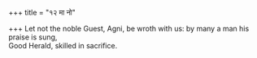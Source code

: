 +++
title = "१२ मा नो"

+++
Let not the noble Guest, Agni, be wroth with us: by many a man his praise is sung,  
     Good Herald, skilled in sacrifice.